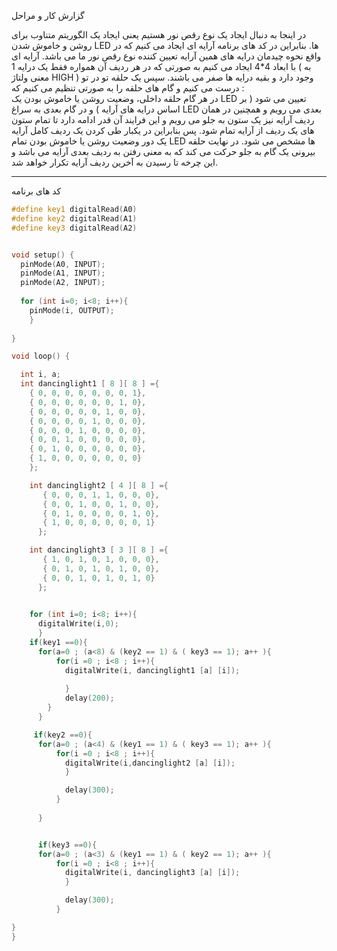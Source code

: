 

 گزارش کار و مراحل 

در اینجا به دنبال ایجاد یک نوع رقص نور هستیم یعنی ایجاد یک الگوریتم متناوب برای روشن و خاموش شدن LED ها. بنابراین در کد های برنامه آرایه ای ایجاد می کنیم که در واقع نحوه چیدمان درایه های همین آرایه تعیین کننده نوع رقص نور ما می باشد. آرایه ای با ابعاد 4\*4 ایجاد می کنیم به صورتی که در هر ردیف آن همواره فقط یک درایه 1 ( به معنی ولتاژ HIGH ) وجود دارد و بقیه درایه ها صفر می باشند. سپس یک حلقه تو در تو درست می کنیم و گام های حلقه را به صورتی تنظیم می کنیم که :  
در هر گام حلقه داخلی، وضعیت روشن یا خاموش بودن یک LED تعیین می شود ( بر اساس درایه های آرایه ) و در گام بعدی به سراغ LED بعدی می رویم و همچنین در همان ردیف آرایه نیز یک ستون به جلو می رویم و این فرایند آن قدر ادامه دارد تا تمام ستون های یک ردیف از آرایه تمام شود. پس بنابراین در یکبار طی کردن یک ردیف کامل آرایه یک دور وضعیت روشن یا خاموش بودن تمام LED ها مشخص می شود. در نهایت حلقه بیرونی یک گام به جلو حرکت می کند که به معنی رفتن به ردیف بعدی آرایه می باشد و این چرخه تا رسیدن به آخرین ردیف آرایه تکرار خواهد شد.

---
 کد های برنامه 

```cpp
#define key1 digitalRead(A0) 
#define key2 digitalRead(A1)
#define key3 digitalRead(A2)


void setup() {
  pinMode(A0, INPUT);
  pinMode(A1, INPUT);
  pinMode(A2, INPUT);
  
  for (int i=0; i<8; i++){
    pinMode(i, OUTPUT);
    }
  
}

void loop() {

  int i, a;
  int dancinglight1 [ 8 ][ 8 ] ={
    { 0, 0, 0, 0, 0, 0, 0, 1},
    { 0, 0, 0, 0, 0, 0, 1, 0},
    { 0, 0, 0, 0, 0, 1, 0, 0},
    { 0, 0, 0, 0, 1, 0, 0, 0},
    { 0, 0, 0, 1, 0, 0, 0, 0},
    { 0, 0, 1, 0, 0, 0, 0, 0},
    { 0, 1, 0, 0, 0, 0, 0, 0},
    { 1, 0, 0, 0, 0, 0, 0, 0}
    };

    int dancinglight2 [ 4 ][ 8 ] ={
       { 0, 0, 0, 1, 1, 0, 0, 0},
       { 0, 0, 1, 0, 0, 1, 0, 0},
       { 0, 1, 0, 0, 0, 0, 1, 0},
       { 1, 0, 0, 0, 0, 0, 0, 1}
      };

    int dancinglight3 [ 3 ][ 8 ] ={
       { 1, 0, 1, 0, 1, 0, 0, 0},
       { 0, 1, 0, 1, 0, 1, 0, 0},
       { 0, 0, 1, 0, 1, 0, 1, 0}
      };

    
    for (int i=0; i<8; i++){
      digitalWrite(i,0);
      }
    if(key1 ==0){
      for(a=0 ; (a<8) & (key2 == 1) & ( key3 == 1); a++ ){
          for(i =0 ; i<8 ; i++){
            digitalWrite(i, dancinglight1 [a] [i]);
            
            }
            delay(200);
        }
      }

     if(key2 ==0){
      for(a=0 ; (a<4) & (key1 == 1) & ( key3 == 1); a++ ){
          for(i =0 ; i<8 ; i++){
            digitalWrite(i,dancinglight2 [a] [i]);
            }

            delay(300);
          }
          
      }


      if(key3 ==0){
      for(a=0 ; (a<3) & (key1 == 1) & ( key2 == 1); a++ ){
          for(i =0 ; i<8 ; i++){
            digitalWrite(i, dancinglight3 [a] [i]);
            }

            delay(300);
          }

}
}
